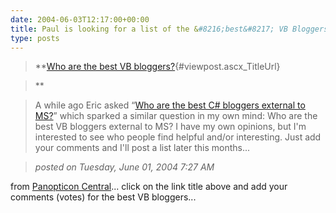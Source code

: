 ```yaml
---
date: 2004-06-03T12:17:00+00:00
title: Paul is looking for a list of the &#8216;best&#8217; VB Bloggers&#8230;
type: posts
---
```

> **[Who are the best VB bloggers?](http://www.panopticoncentral.net/archive/2004/06/01/1123.aspx){#viewpost.ascx_TitleUrl}

>**

> A while ago Eric asked “[Who are the best C# bloggers external to MS?](http://blogs.msdn.com/ericgu/archive/2004/04/23/119094.aspx)” which sparked a similar question in my own mind: Who are the best VB bloggers external to MS? I have my own opinions, but I'm interested to see who people find helpful and/or interesting. Just add your comments and I'll post a list later this months...

> _posted on Tuesday, June 01, 2004 7:27 AM_

from [Panopticon Central](http://www.panopticoncentral.net/)... click on the link title above and add your comments (votes) for the best VB bloggers...
